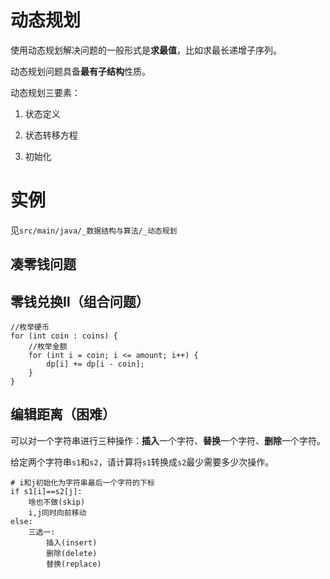# 动态规划

使用动态规划解决问题的一般形式是**求最值**，比如求最长递增子序列。  

动态规划问题具备**最有子结构**性质。  

动态规划三要素：

1. 状态定义

2. 状态转移方程

3. 初始化

# 实例

见`src/main/java/_数据结构与算法/_动态规划`

## 凑零钱问题

## 零钱兑换Ⅱ（组合问题）

```
//枚举硬币
for (int coin : coins) {
    //枚举金额
    for (int i = coin; i <= amount; i++) {
        dp[i] += dp[i - coin];
    }
}
```

## 编辑距离（困难）

可以对一个字符串进行三种操作：**插入**一个字符、**替换**一个字符、**删除**一个字符。  

给定两个字符串`s1`和`s2`，请计算将`s1`转换成`s2`最少需要多少次操作。

```
# i和j初始化为字符串最后一个字符的下标
if s1[i]==s2[j]:
    啥也不做(skip)
    i,j同时向前移动
else:
    三选一:
        插入(insert)
        删除(delete)
        替换(replace)
```
